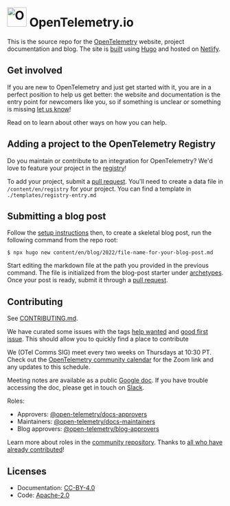 # <img src="https://opentelemetry.io/img/logos/opentelemetry-logo-nav.png" alt="OpenTelemetry Icon" width="45" height=""> OpenTelemetry.io

This is the source repo for the [OpenTelemetry][] website, project documentation
and blog. The site is [built][contributing.md] using [Hugo][] and hosted on
[Netlify][].

## Get involved

If you are new to OpenTelemetry and just get started with it, you are in a
perfect position to help us get better: the website and documentation is the
entry point for newcomers like you, so if something is unclear or something is
missing [let us know][]!

Read on to learn about other ways on how you can help.

## Adding a project to the OpenTelemetry Registry

Do you maintain or contribute to an integration for OpenTelemetry? We'd love to
feature your project in the [registry][]!

To add your project, submit a [pull request][pr]. You'll need to create a data
file in `/content/en/registry` for your project. You can find a template in
`./templates/registry-entry.md`

## Submitting a blog post

Follow the [setup instructions][contributing.md] then, to create a skeletal blog
post, run the following command from the repo root:

```console
$ npx hugo new content/en/blog/2022/file-name-for-your-blog-post.md
```

Start editing the markdown file at the path you provided in the previous
command. The file is initialized from the blog-post starter under
[archetypes](archetypes). Once your post is ready, submit it through a [pull
request][pr].

## Contributing

See [CONTRIBUTING.md][].

We have curated some issues with the tags [help wanted][] and [good first
issue][]. This should allow you to quickly find a place to contribute

We (OTel Comms SIG) meet every two weeks on Thursdays at 10:30 PT. Check out the
[OpenTelemetry community calendar][] for the Zoom link and any updates to this
schedule.

Meeting notes are available as a public [Google doc][]. If you have trouble
accessing the doc, please get in touch on [Slack][].

Roles:

- Approvers: [@open-telemetry/docs-approvers][]
- Maintainers: [@open-telemetry/docs-maintainers][]
- Blog approvers: [@open-telemetry/blog-approvers][]

Learn more about roles in the [community repository][]. Thanks to [all who have
already contributed][contributors]!

## Licenses

- Documentation: [CC-BY-4.0](LICENSE)
- Code: [Apache-2.0](LICENSE-CODE)

[let us know]:
  https://github.com/open-telemetry/opentelemetry.io/issues/new/choose
[@open-telemetry/blog-approvers]:
  https://github.com/orgs/open-telemetry/teams/blog-approvers
[@open-telemetry/docs-approvers]:
  https://github.com/orgs/open-telemetry/teams/docs-approvers
[@open-telemetry/docs-maintainers]:
  https://github.com/orgs/open-telemetry/teams/docs-maintainers
[community repository]:
  https://github.com/open-telemetry/community/blob/main/community-membership.md
[contributing.md]: CONTRIBUTING.md
[contributors]:
  https://github.com/open-telemetry/opentelemetry.io/graphs/contributors
[hugo]: https://gohugo.io
[netlify]: https://netlify.com
[opentelemetry]: https://opentelemetry.io
[pr]:
  https://docs.github.com/en/pull-requests/collaborating-with-pull-requests/proposing-changes-to-your-work-with-pull-requests/creating-a-pull-request
[registry]: https://opentelemetry.io/registry/
[opentelemetry community calendar]:
  https://calendar.google.com/calendar/embed?src=google.com_b79e3e90j7bbsa2n2p5an5lf60%40group.calendar.google.com
[help wanted]:
  https://github.com/open-telemetry/opentelemetry.io/issues?q=is%3Aissue+is%3Aopen+label%3A%22help+wanted%22
[good first issue]:
  https://github.com/open-telemetry/opentelemetry.io/issues?q=is%3Aissue+is%3Aopen+label%3A%22good+first+issue%22
[google doc]:
  https://docs.google.com/document/d/1wW0jLldwXN8Nptq2xmgETGbGn9eWP8fitvD5njM-xZY/edit?usp=sharing
[slack]: https://cloud-native.slack.com/archives/C02UN96HZH6

